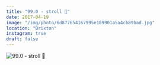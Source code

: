 ```yaml
---
title: "99.0 - stroll 🐢"
date: 2017-04-19
image: "/img/photo/6d877654167995e189901a5a4cb89bad.jpg"
location: "Brixton"
instagram: true
draft: false
---
```


![99.0 - stroll 🐢](/img/photo/6d877654167995e189901a5a4cb89bad.jpg)
